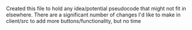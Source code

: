 Created this file to hold any idea/potential pseudocode that might not fit in elsewhere.  There are a significant number of changes I'd like to make in client/src to add more buttons/functionality, but no time